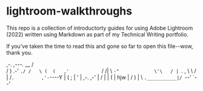 # lightroom-walkthroughs
This repo is a collection of introductorty guides for using Adobe Lightroom (2022) written using Markdown as part of my Technical Writing portfolio.

If you've taken the time to read this and gone so far to open this file--wow, thank you.





 ,-.       _,---._ __  / \
 /  )    .-'       `./ /   \
(  (   ,'            `/    /|
 \  `-"             \'\   / |
  `.              ,  \ \ /  |
   /`.          ,'-`----Y   |
  (            ;        |   '
  |  ,-.    ,-'         |  /
  |  | (   |        hjw | /
  )  |  \  `.___________|/
  `--'   `--'
